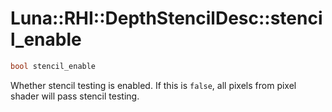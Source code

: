# Luna::RHI::DepthStencilDesc::stencil_enable

```c++
bool stencil_enable
```

Whether stencil testing is enabled. If this is `false`, all pixels from pixel shader will pass stencil testing. 

